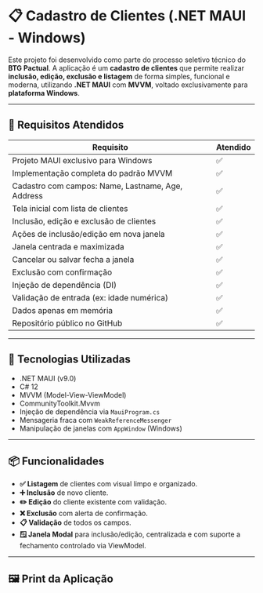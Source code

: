 # 📋 Cadastro de Clientes (.NET MAUI - Windows)

Este projeto foi desenvolvido como parte do processo seletivo técnico do **BTG Pactual**. A aplicação é um **cadastro de clientes** que permite realizar **inclusão, edição, exclusão e listagem** de forma simples, funcional e moderna, utilizando **.NET MAUI** com **MVVM**, voltado exclusivamente para **plataforma Windows**.

---

## 🎯 Requisitos Atendidos

| Requisito                                         | Atendido |
|---------------------------------------------------|----------|
| Projeto MAUI exclusivo para Windows               |    ✅    |
| Implementação completa do padrão MVVM             |    ✅    |
| Cadastro com campos: Name, Lastname, Age, Address |    ✅    |
| Tela inicial com lista de clientes                |    ✅    |
| Inclusão, edição e exclusão de clientes           |    ✅    |
| Ações de inclusão/edição em nova janela           |    ✅    |
| Janela centrada e maximizada                      |    ✅    |
| Cancelar ou salvar fecha a janela                 |    ✅    |
| Exclusão com confirmação                          |    ✅    |
| Injeção de dependência (DI)                       |    ✅    |
| Validação de entrada (ex: idade numérica)         |    ✅    |
| Dados apenas em memória                           |    ✅    |
| Repositório público no GitHub                     |    ✅    |

---

## 🧱 Tecnologias Utilizadas

- .NET MAUI (v9.0)
- C# 12
- MVVM (Model-View-ViewModel)
- CommunityToolkit.Mvvm
- Injeção de dependência via `MauiProgram.cs`
- Mensageria fraca com `WeakReferenceMessenger`
- Manipulação de janelas com `AppWindow` (Windows)

---

## 📦 Funcionalidades

- **✅ Listagem** de clientes com visual limpo e organizado.
- **➕ Inclusão** de novo cliente.
- **✏️ Edição** do cliente existente com validação.
- **❌ Exclusão** com alerta de confirmação.
- **📋 Validação** de todos os campos.
- **🪟 Janela Modal** para inclusão/edição, centralizada e com suporte a fechamento controlado via ViewModel.

---

## 🖼️ Print da Aplicação





